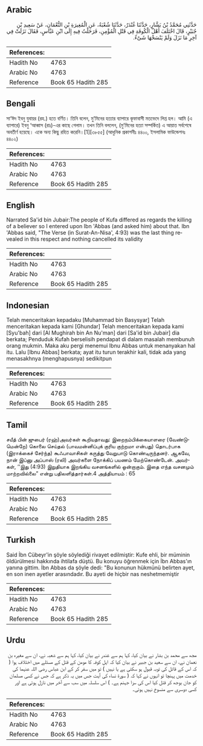## Arabic


<div dir="rtl" lang="ar" style={{fontSize:'larger',backgroundColor:'#f8f9fa',padding:20}}>
حَدَّثَنِي مُحَمَّدُ بْنُ بَشَّارٍ، حَدَّثَنَا غُنْدَرٌ، حَدَّثَنَا شُعْبَةُ، عَنِ الْمُغِيرَةِ بْنِ النُّعْمَانِ، عَنْ سَعِيدِ بْنِ جُبَيْرٍ، قَالَ اخْتَلَفَ أَهْلُ الْكُوفَةِ فِي قَتْلِ الْمُؤْمِنِ، فَرَحَلْتُ فِيهِ إِلَى ابْنِ عَبَّاسٍ، فَقَالَ نَزَلَتْ فِي آخِرِ مَا نَزَلَ وَلَمْ يَنْسَخْهَا شَىْءٌ‏.‏
</div>
<div style={{backgroundColor:'#f8f9fa',padding:20, marginBottom: 10}}><table> <thead> <tr> <th>References:</th> <th></th> </tr> </thead> <tbody><tr><td>Hadith No</td><td>4763</td></tr><tr><td>Arabic No</td><td>4763</td></tr><tr><td>Reference</td><td>Book 65 Hadith 285</td></tr></tbody></table></div>

## Bengali


<div dir="ltr" lang="bn" style={{fontSize:'larger',backgroundColor:'#f8f9fa',padding:20}}>
সা‘ঈদ ইবনু যুবায়র (রহ.) হতে বর্ণিত। তিনি বলেন, মু’মিনের হত্যার ব্যাপারে কূফাবাসী মতভেদে লিপ্ত হল। আমি (এ ব্যাপারে) ইবনু ‘আব্বাস (রাঃ)-এর কাছে গেলাম। তখন তিনি বললেন, (মু’মিনের হত্যা সম্পর্কিত) এ আয়াত সর্বশেষে অবতীর্ণ হয়েছে। একে অন্য কিছু রহিত করেনি।[1][৩৮৫৫] (আধুনিক প্রকাশনীঃ ৪৪০০, ইসলামিক ফাউন্ডেশনঃ ৪৪০২)
</div>
<div style={{backgroundColor:'#f8f9fa',padding:20, marginBottom: 10}}><table> <thead> <tr> <th>References:</th> <th></th> </tr> </thead> <tbody><tr><td>Hadith No</td><td>4763</td></tr><tr><td>Arabic No</td><td>4763</td></tr><tr><td>Reference</td><td>Book 65 Hadith 285</td></tr></tbody></table></div>

## English


<div dir="ltr" lang="en" style={{fontSize:'larger',backgroundColor:'#f8f9fa',padding:20}}>
Narrated Sa'id bin Jubair:The people of Kufa differed as regards the killing of a believer so I entered upon Ibn 'Abbas (and asked him) about that. Ibn 'Abbas said, "The Verse (in Surat-An-Nisa', 4:93) was the last thing revealed in this respect and nothing cancelled its validity
</div>
<div style={{backgroundColor:'#f8f9fa',padding:20, marginBottom: 10}}><table> <thead> <tr> <th>References:</th> <th></th> </tr> </thead> <tbody><tr><td>Hadith No</td><td>4763</td></tr><tr><td>Arabic No</td><td>4763</td></tr><tr><td>Reference</td><td>Book 65 Hadith 285</td></tr></tbody></table></div>

## Indonesian


<div dir="ltr" lang="id" style={{fontSize:'larger',backgroundColor:'#f8f9fa',padding:20}}>
Telah menceritakan kepadaku [Muhammad bin Basysyar] Telah menceritakan kepada kami [Ghundar] Telah menceritakan kepada kami [Syu'bah] dari [Al Mughirah bin An Nu'man] dari [Sa'id bin Jubair] dia berkata; Penduduk Kufah berselisih pendapat di dalam masalah membunuh orang mukmin. Maka aku pergi menemui Ibnu Abbas untuk menanyakan hal itu. Lalu [Ibnu Abbas] berkata; ayat itu turun terakhir kali, tidak ada yang menasakhnya (menghapusnya) sedikitpun
</div>
<div style={{backgroundColor:'#f8f9fa',padding:20, marginBottom: 10}}><table> <thead> <tr> <th>References:</th> <th></th> </tr> </thead> <tbody><tr><td>Hadith No</td><td>4763</td></tr><tr><td>Arabic No</td><td>4763</td></tr><tr><td>Reference</td><td>Book 65 Hadith 285</td></tr></tbody></table></div>

## Tamil


<div dir="ltr" lang="ta" style={{fontSize:'larger',backgroundColor:'#f8f9fa',padding:20}}>
சயீத் பின் ஜுபைர் (ரஹ்)அவர்கள் கூறியதாவது: இறைநம்பிக்கையாளரை (வேண்டுமென்றே) கொலை செய்தல் (பாவமன்னிப்புக் குரிய குற்றமா என்பது) தொடர்பாக (இராக்கைச் சேர்ந்த) கூஃபாவாசிகள் கருத்து வேறுபாடு கொண்டிருந்தனர். ஆகவே, நான் இப்னு அப்பாஸ் (ரலி) அவர்களை நோக்கிப் பயணம் மேற்கொண்டேன். அவர்கள், ‘‘இது (4:93) இறுதியாக இறங்கிய வசனங்களில் ஒன்றாகும். இதை எந்த வசனமும் மாற்றவில்லை” என்று பதிலளித்தார்கள்.4 அத்தியாயம் : 65
</div>
<div style={{backgroundColor:'#f8f9fa',padding:20, marginBottom: 10}}><table> <thead> <tr> <th>References:</th> <th></th> </tr> </thead> <tbody><tr><td>Hadith No</td><td>4763</td></tr><tr><td>Arabic No</td><td>4763</td></tr><tr><td>Reference</td><td>Book 65 Hadith 285</td></tr></tbody></table></div>

## Turkish


<div dir="ltr" lang="tr" style={{fontSize:'larger',backgroundColor:'#f8f9fa',padding:20}}>
Said İbn Cübeyr'in şöyle söylediği rivayet edilmiştir: Kufe ehli, bir müminin öldürülmesi hakkında ihtilafa düştü. Bu konuyu öğrenmek için İbn Abbas'ın yanına gittim. İbn Abbas da şöyle dedi: "Bu konunun hükmünü belirten ayet, en son inen ayetler arasındadır. Bu ayeti de hiçbir nas neshetmemiştir
</div>
<div style={{backgroundColor:'#f8f9fa',padding:20, marginBottom: 10}}><table> <thead> <tr> <th>References:</th> <th></th> </tr> </thead> <tbody><tr><td>Hadith No</td><td>4763</td></tr><tr><td>Arabic No</td><td>4763</td></tr><tr><td>Reference</td><td>Book 65 Hadith 285</td></tr></tbody></table></div>

## Urdu


<div dir="rtl" lang="ur" style={{fontSize:'larger',backgroundColor:'#f8f9fa',padding:20}}>
مجھ سے محمد بن بشار نے بیان کیا، کہا ہم سے غندر نے بیان کیا، کہا ہم سے شعبہ نے، ان سے مغیرہ بن نعمان نے، ان سے سعید بن جبیر نے بیان کیا کہ اہل کوفہ کا مومن کے قتل کے مسئلے میں اختلاف ہوا ( کہ اس کے قاتل کی توبہ قبول ہو سکتی ہے یا نہیں ) تو میں سفر کر کے ابن عباس رضی اللہ عنہما کی خدمت میں پہنچا تو انہوں نے کہا کہ ( سورۃ نساء کی آیت جس میں یہ ذکر ہے کہ جس نے کسی مسلمان کو جان بوجھ کر قتل کیا اس کی سزا جہنم ہے۔ ) اس سلسلہ میں سب سے آخر میں نازل ہوئی ہے اور کسی دوسری سے منسوخ نہیں ہوئی۔
</div>
<div style={{backgroundColor:'#f8f9fa',padding:20, marginBottom: 10}}><table> <thead> <tr> <th>References:</th> <th></th> </tr> </thead> <tbody><tr><td>Hadith No</td><td>4763</td></tr><tr><td>Arabic No</td><td>4763</td></tr><tr><td>Reference</td><td>Book 65 Hadith 285</td></tr></tbody></table></div>